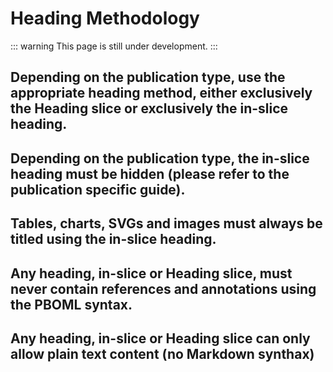 # Heading Methodology

::: warning
This page is still under development.
:::

## Depending on the publication type, use the appropriate heading method, either exclusively the Heading slice or exclusively the in-slice heading.

## Depending on the publication type, the in-slice heading must be hidden (please refer to the publication specific guide).

## Tables, charts, SVGs and images must always be titled using the in-slice heading.
 
## Any heading, in-slice or Heading slice, must never contain references and annotations using the PBOML syntax.

## Any heading, in-slice or Heading slice can only allow plain text content (no Markdown synthax)
